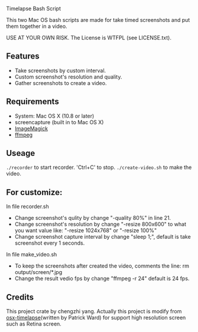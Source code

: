 Timelapse Bash Script

This two Mac OS bash scripts are made for take timed screenshots and put them together in a video.

USE AT YOUR OWN RISK. The License is WTFPL (see LICENSE.txt).

## Features

- Take screenshots by custom interval.
- Custom screenshot's resolution and quality.
- Gather screenshots to create a video.

## Requirements

- System: Mac OS X (10.8 or later)
- screencapture (built in to Mac OS X)
- [ImageMagick](http://www.imagemagick.org)
- [ffmpeg](http://ffmpeg.org/)

## Useage
`./recorder` to start recorder.
'Ctrl+C' to stop.
`./create-video.sh` to make the video.

## For customize:
In file recorder.sh
- Change screenshot's qulity by change "-quality 80%" in line 21.
- Change screenshot's resolution by change "-resize 800x600" to what you want value like: "-resize 1024x768" or "-resize 100%"
- Change screenshot capture interval by change "sleep 1;", default is take screenshot every 1 seconds.

In file make_video.sh
- To keep the screenshots after created the video, comments the line: rm output/screen/*.jpg
- Change the result vedio fps by change "ffmpeg -r 24" default is 24 fps.

## Credits
This project crate by chengzhi yang. 
Actually this project is modify from [osx-timelapse](https://github.com/patrickward/osx-timelapse)(written by Patrick Ward) for support
high resolution screen such as Retina screen.
